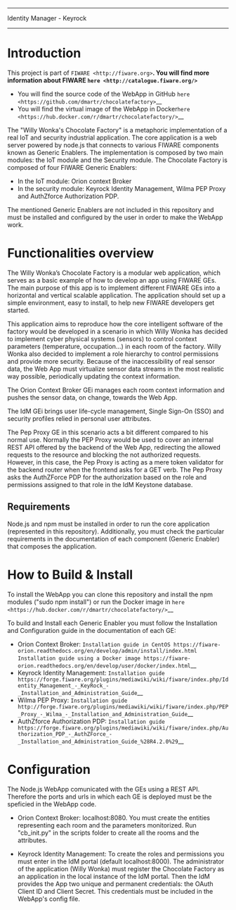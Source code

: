 *************************
Identity Manager - Keyrock
**************************

Introduction
============

This project is part of `FIWARE <http://fiware.org>`__. You will find
more information about FIWARE `here <http://catalogue.fiware.org/>`__

-  You will find the source code of the WebApp in GitHub `here <https://github.com/dmartr/chocolatefactory>`__
-  You will find the virtual image of the WebApp in Docker`here <https://hub.docker.com/r/dmartr/chocolatefactory/>`__

The "Willy Wonka's Chocolate Factory" is a metaphoric implementation of a real IoT and security industrial application. The core application is a web server powered by node.js that connects to various FIWARE components known as Generic Enablers. The implementation is composed by two main modules: the IoT module and the Security module. The Chocolate Factory is composed of four FIWARE Generic Enablers:
  - In the IoT module: Orion context Broker
  - In the security module: Keyrock Identity Management, Wilma PEP Proxy and AuthZforce Authorization PDP. 

The mentioned Generic Enablers are not included in this repository and must be installed and configured by the user in order to make the WebApp work. 

Functionalities overview
======================

The Willy Wonka’s Chocolate Factory is a modular web application, which serves as a basic example of how to develop an app using FIWARE GEs. The main purpose of this app is to implement different FIWARE GEs into a horizontal and vertical scalable application. The application should set up a simple environment, easy to install, to help new FIWARE developers get started. 

This application aims to reproduce how the core intelligent software of the factory would be developed in a scenario in which Willy Wonka has decided to implement cyber physical systems (sensors) to control context parameters (temperature, occupation…) in each room of the factory. Willy Wonka also decided to implement a role hierarchy to control permissions and provide more security.  Because of the inaccessibility of real sensor data, the Web App must virtualize sensor data streams in the most realistic way possible, periodically updating the context information.  

The Orion Context Broker GEi manages each room context information and pushes the sensor data, on change, towards the Web App. 

The IdM GEi brings user life-cycle management, Single Sign-On (SSO) and security profiles relied in personal user attributes. 

The Pep Proxy GE in this scenario acts a bit different compared to his normal use. Normally the PEP Proxy would be used to cover an internal REST API offered by the backend of the Web App, redirecting the allowed requests to the resource and blocking the not authorized requests. However, in this case, the Pep Proxy is acting as a mere token validator for the backend router when the frontend asks for a GET verb. The Pep Proxy asks the AuthZForce PDP for the authorization based on the role and permissions assigned to that role in the IdM Keystone database. 

Requirements
------------

Node.js and npm must be installed in order to run the core application (represented in this repository). Additionally, you must check the particular requirements in the documentation of each component (Generic Enabler) that composes the application.  

How to Build & Install
======================

To install the WebApp you can clone this repository and install the npm modules ("sudo npm install") or run the Docker image in `here <https://hub.docker.com/r/dmartr/chocolatefactory/>`__  

To build and Install each Generic Enabler you must follow the Installation and Configuration guide in the documentation of each GE: 
  - Orion Context Broker: `Installation guide in CentOS https://fiware-orion.readthedocs.org/en/develop/admin/install/index.html` `Installation guide using a Docker image https://fiware-orion.readthedocs.org/en/develop/user/docker/index.html`__ 
  - Keyrock Identity Management: `Installation guide https://forge.fiware.org/plugins/mediawiki/wiki/fiware/index.php/Identity_Management_-_KeyRock_-_Installation_and_Administration_Guide`__
  - Wilma PEP Proxy: `Installation guide http://forge.fiware.org/plugins/mediawiki/wiki/fiware/index.php/PEP_Proxy_-_Wilma_-_Installation_and_Administration_Guide`__
  - AuthZforce Authorization PDP: `Installation guide https://forge.fiware.org/plugins/mediawiki/wiki/fiware/index.php/Authorization_PDP_-_AuthZForce_-_Installation_and_Administration_Guide_%28R4.2.0%29`__ 

Configuration 
==============

The Node.js WebApp comunicated with the GEs using a REST API. Therefore the ports and urls in which each GE is deployed must be the speficied in the WebApp code.

  - Orion Context Broker: localhost:8080. You must create the entities representing each room and the parameters monitorized. Run "cb_init.py" in the scripts folder to create all the rooms and the attributes. 

  - Keyrock Identity Management: To create the roles and permissions you must enter in the IdM portal (default localhost:8000). The administrator of the application (Willy Wonka) must register the Chocolate Factory as an application in the local instance of the IdM portal. Then the IdM provides the App two unique and permanent credentials: the OAuth Client ID and Client Secret.  This credentials must be included in the WebApp's config file.
 

